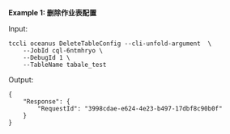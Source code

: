 **Example 1: 删除作业表配置**



Input: 

```
tccli oceanus DeleteTableConfig --cli-unfold-argument  \
    --JobId cql-6ntmhryo \
    --DebugId 1 \
    --TableName tabale_test
```

Output: 
```
{
    "Response": {
        "RequestId": "3998cdae-e624-4e23-b497-17dbf8c90b0f"
    }
}
```

